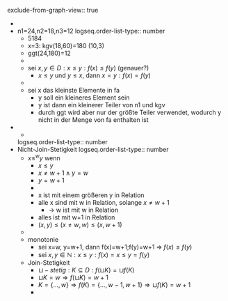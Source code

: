 exclude-from-graph-view:: true

-
- n1=24,n2=18,n3=12
  logseq.order-list-type:: number
	- 5184
	- x=3: kgv(18,60)=180 (10,3)
	- ggt(24,180)=12
	-
	- sei $x,y\in D:x\leq y:f(x)\leq f(y)$ (genauer?)
		- $x\leq y$ und $y\leq x$, dann $x=y:f(x)=f(y)$
	-
	- sei x das kleinste Elemente in fa
		- y soll ein kleineres Element sein
		- y ist dann ein kleinerer Teiler von n1 und kgv
		- durch ggt wird aber nur der größte Teiler verwendet, wodurch y nicht in der Menge von fa enthalten ist
- -
  logseq.order-list-type:: number
- Nicht-Join-Stetigkeit
  logseq.order-list-type:: number
	- $x\leq^{w}y$ wenn
		- $x\leq y$
		- $x\neq w+1\land y=w$
		- $y=w+1$
		-
		- x ist mit einem größeren y in Relation
		- alle x sind mit w in Relation, solange $x\neq w+1$
			- -> w ist mit w in Relation
		- alles ist mit w+1 in Relation
		- $(x,y)\leq(x\neq w,w)\leq(x,w+1)$
	-
	- monotonie
		- sei x=w, y=w+1, dann f(x)=w+1;f(y)=w+1 => $f(x)\leq f(y)$
		- sei $x,y\in\mathbb{N}:x\leq y:f(x)=x\leq y=f(y)$
	- Join-Stetigkeit
		- $\sqcup-stetig:K\subseteq D:f(\sqcup K)=\sqcup f(K)$
		- $\sqcup K=w\Rightarrow f(\sqcup K)=w+1$
		- $K=\lbrace...,w\rbrace\Rightarrow f(K)=\lbrace...,w-1,w+1\rbrace\Rightarrow\sqcup f(K)=w+1$
		-